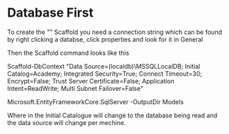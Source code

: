 # Database First

To create the "" Scaffold you need a connection string which can be found by right clicking a databse, click properties and look for it in General

Then the Scaffold command looks like this

Scaffold-DbContext 
"Data Source=(localdb)\MSSQLLocalDB;
Initial Catalog=Academy;
Integrated Security=True;
Connect Timeout=30;
Encrypt=False;
Trust Server Certificate=False;
Application Intent=ReadWrite;
Multi Subnet Failover=False" 

Microsoft.EntityFrameworkCore.SqlServer -OutputDir Models

Where in the Initial Catalogue will change to the database being read and the data source will change per mechine.


